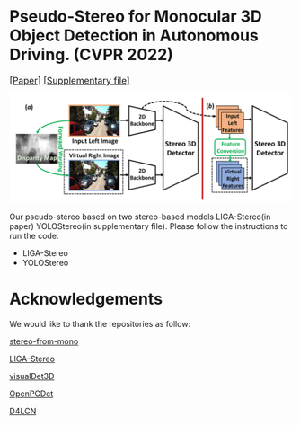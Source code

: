 # Pseudo-Stereo for Monocular 3D Object Detection in Autonomous Driving. (CVPR 2022)
<font size=3>[\[Paper\]](https://arxiv.org/abs/2203.02112) [\[Supplementary file\]](pdf/supplementary_file.pdf)</font>

![avatar](img/overview.png)

Our pseudo-stereo based on two stereo-based models LIGA-Stereo(in paper) YOLOStereo(in supplementary file). Please follow the instructions to run the code.

- LIGA-Stereo
- YOLOStereo

# Acknowledgements
 We would like to thank the repositories as follow:

 [stereo-from-mono](https://github.com/nianticlabs/stereo-from-mono)

 [LIGA-Stereo](https://github.com/xy-guo/LIGA-Stereo)

 [visualDet3D](https://github.com/Owen-Liuyuxuan/visualDet3D)

 [OpenPCDet](https://github.com/open-mmlab/OpenPCDet)
 
 [D4LCN](https://github.com/dingmyu/D4LCN)


